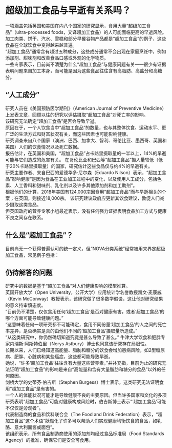 # 超级加工食品与早逝有关系吗？

一项涵盖包括英国和美国在内八个国家的研究显示，食用大量“超级加工食品”（ultra-processed foods，又译超加工食品）的人可能面临更高的早逝风险。	
加工肉类、饼干、汽水、雪糕和部分早餐谷物产品都是“超加工食品”的例子，这些食品在全球饮食中变得越来越普遍。	
“超加工食品”通常含有超过五种成分，这些成分通常不会出现在家庭烹饪中，例如添加剂、甜味剂和改善食品口感或外观的化学物质。	
一些专家表示，目前尚不清楚为什么“超加工食品”与健康问题有关——很少有证据表明问题来自加工本身，而可能是因为这些食品往往含有高脂肪、高盐分和高糖分。	
## “人工成分”
研究人员在《美国预防医学期刊》（American Journal of Preventive Medicine）上发表文章，回顾以往的研究以评估摄取“超加工食品”对死亡率的影响。	
该研究无法确定“超加工食品”是否会导致早逝。	
原因在于，一个人饮食当中“超加工食品”的数量，也与其整体饮食、运动水平、更广泛的生活方式和财富状况有关，而这些因素也可能影响健康。	
研究调查来自八个国家（澳洲、巴西、加拿大、智利、哥伦比亚、墨西哥、英国和美国）人们的饮食情况以及死亡数据。	
报告估计，在英国和美国，“超加工食品”占卡路里摄取量的一半以上，14%的早逝可能与它们造成的危害有关。	
在哥伦比亚和巴西等“超加工食品”摄入量较低（低于20%卡路里摄取量）的国家，研究估计这些食品仅与约4%的早逝有关。	
研究主要作者、来自巴西的爱德华多·尼尔森（Eduardo Nilson）表示，“超加工食品”影响健康“是因为食品在工业加工过程中的变化，以及使用人工成分，包括色素、人工香料和甜味剂、乳化剂以及许多其他添加剂和加工助剂”。	
根据他们的计算，2018年美国有124,000宗因食用“超加工食品”而与早逝相关的个案；在英国，则接近18,000宗。	
该研究建议政府应更新其饮食建议，敦促人们减少摄取这类食品。	
但英国政府的营养专家小组最近表示，没有任何强力证据表明食品加工方式与健康不良之间存在联系。	
## 什么是“超加工食品”？
目前尚无一个获得普遍认可的统一定义，但“NOVA分类系统”经常被用来界定超级加工食品，常见例子包括：	
## 仍待解答的问题
研究中的数据是基于“超加工食品”对人们健康影响的模型推算。	
英国开放大学（Open University，公开大学）应用统计学名誉教授凯文·麦康威（Kevin McConway）教授表示，该研究做了很多数学假设，这让他对研究结果的意义持审慎态度。	
“目前仍不清楚，仅仅食用任何‘超加工食品’是否对健康有害，或者‘超加工食品’的哪个方面可能导致健康问题。”	
“这意味着任何一项研究都不可能确定，食用不同份量‘超加工食品’的人之间的死亡率差异，是否确实是真的由他们不同的‘超加工食品’摄取量所造成。”	
“从这类研究中，你仍然确切知道究竟是甚么导致了甚么。”	
牛津大学饮食和肥胖专家内瑞斯·阿斯特伯里（Nerys Astbury）博士也同意该研究存在局限性。	
长期以来，人们已经知道高能量、脂肪和糖分的饮食会增加患病风险，如2型糖尿病、肥胖、心脏病和某些癌症，这些都可能导致早逝。	
她说，“许多‘超加工食品’往往含有大量这些营养素，”并补充指，目前为止的研究无法证明“超加工食品”的影响是来自“高能量和含有大量脂肪和糖分的食品”以外的任何原因。	
剑桥大学的史蒂芬·伯吉斯（Stephen Burgess）博士表示，这类研究无法证明食用“超加工食品”是有害的。	
一个人的体能状况可能才是导致健康不良的主要原因。但当许多国家和文化的多项研究表明“超加工食品”可能对健康构成风险时，伯吉斯博士表示“‘超加工食品’可能不仅仅是旁观者”。	
代表制造商的食品和饮料联合会（The Food and Drink Federation）表示，“超加工食品”这个术语“妖魔化了许多可以帮助人们实现健康均衡饮食的食品，如乳酪、意大利面酱或面包”。	
该组织表示，所有食品制造商使用的添加剂均经过食品标准局（Food Standards Agency）的批准，确保它们是安全可食用。	